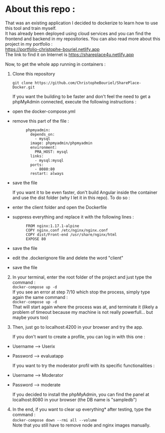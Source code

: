 # About this repo :
That was an existing application I decided to dockerize to learn how to use this tool and train myself.  
It has already been deployed using cloud services and you can find the frontend and backend in my repositories. 
You can also read more about this project in my portfolio :  
https://portfolio-christophe-bouriel.netlify.app  
The link to find it on Internet is https://shareplace4u.netlify.app

Now, to get the whole app running in containers :

1. Clone this repository

	`git clone https://github.com/ChristopheBouriel/SharePlace-Docker.git`

	If you want the building to be faster and don't feel the need to get a phpMyAdmin connected, execute the 	following instructions :  
* open the docker-compose.yml
* remove this part of the file :
	
			phpmyadmin:  
			  depends_on:  
			    - mysql  
			  image: phpmyadmin/phpmyadmin  
			  environment:  
			    PMA_HOST: mysql  
			  links:  
			    - mysql:mysql  
			  ports:  
			    - 8080:80  
			  restart: always
* save the file

	If you want it to be even faster, don't build Angular inside the container and use the dist folder (why I 	let it in this repo). To do so :  
* enter the client folder and open the Dockerfile
* suppress everything and replace it with the following lines :
	
			FROM nginx:1.17.1-alpine  
			COPY nginx.conf /etc/nginx/nginx.conf  
			COPY dist/Front-end /usr/share/nginx/html  
			EXPOSE 80  
* save the file
* edit the .dockerignore file and delete the word "client"
* save the file

2. In your terminal, enter the root folder of the project and just type the command :  
`docker-compose up -d`  
	If you see an error at step 7/10 which stop the process, simply type again the same command :  
	`docker-compose up -d`  
	That will start again where the process was at, and terminate it (likely a problem of timeout because my 	machine is not really powerfull... but maybe yours too)

3. Then, just go to localhost:4200 in your browser and try the app.

	If you don't want to create a profile, you can log in with this one :  
* Username --> Userix
* Password --> evaluatapp
	
	If you want to try the moderator profil with its specific functionalities :  
* Username --> Moderator
* Password --> moderate

	If you decided to install the phpMyAdmin, you can find the panel at localhost:8080 in your browser (the DB 	name is "sampledb")

4. In the end, if you want to clear up everything* after testing, type the command :  
	`docker-compose down --rmi all --volume`  
	Note that you still have to remove node and nginx images manually.
